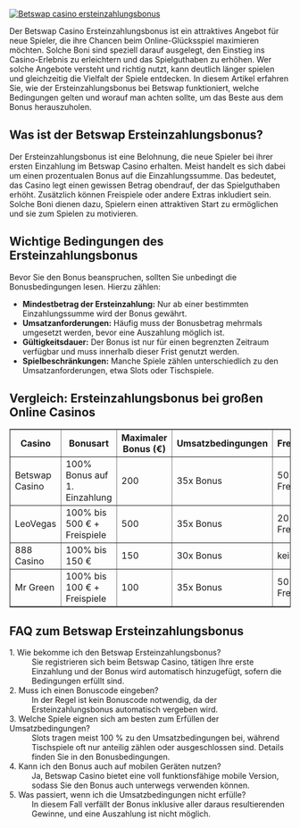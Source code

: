 [![Betswap casino ersteinzahlungsbonus](https://123-caf.pages.dev/gitsignup.png)](https://vrmoo.ru/Bt82HjjY)

<div>   <p>Der Betswap Casino Ersteinzahlungsbonus ist ein attraktives Angebot für neue Spieler, die ihre Chancen beim Online-Glücksspiel maximieren möchten. Solche Boni sind speziell darauf ausgelegt, den Einstieg ins Casino-Erlebnis zu erleichtern und das Spielguthaben zu erhöhen. Wer solche Angebote versteht und richtig nutzt, kann deutlich länger spielen und gleichzeitig die Vielfalt der Spiele entdecken. In diesem Artikel erfahren Sie, wie der Ersteinzahlungsbonus bei Betswap funktioniert, welche Bedingungen gelten und worauf man achten sollte, um das Beste aus dem Bonus herauszuholen.</p>  <h2>Was ist der Betswap Ersteinzahlungsbonus?</h2>   <p>Der Ersteinzahlungsbonus ist eine Belohnung, die neue Spieler bei ihrer ersten Einzahlung im Betswap Casino erhalten. Meist handelt es sich dabei um einen prozentualen Bonus auf die Einzahlungssumme. Das bedeutet, das Casino legt einen gewissen Betrag obendrauf, der das Spielguthaben erhöht. Zusätzlich können Freispiele oder andere Extras inkludiert sein. Solche Boni dienen dazu, Spielern einen attraktiven Start zu ermöglichen und sie zum Spielen zu motivieren.</p>  <h2>Wichtige Bedingungen des Ersteinzahlungsbonus</h2>   <p>Bevor Sie den Bonus beanspruchen, sollten Sie unbedingt die Bonusbedingungen lesen. Hierzu zählen:</p> <ul> <li><strong>Mindestbetrag der Ersteinzahlung:</strong> Nur ab einer bestimmten Einzahlungssumme wird der Bonus gewährt.</li> <li><strong>Umsatzanforderungen:</strong> Häufig muss der Bonusbetrag mehrmals umgesetzt werden, bevor eine Auszahlung möglich ist.</li> <li><strong>Gültigkeitsdauer:</strong> Der Bonus ist nur für einen begrenzten Zeitraum verfügbar und muss innerhalb dieser Frist genutzt werden.</li> <li><strong>Spielbeschränkungen:</strong> Manche Spiele zählen unterschiedlich zu den Umsatzanforderungen, etwa Slots oder Tischspiele.</li> </ul>  <h2>Vergleich: Ersteinzahlungsbonus bei großen Online Casinos</h2>   <table border="1" cellpadding="5" cellspacing="0">     <thead>       <tr>         <th>Casino</th>         <th>Bonusart</th>         <th>Maximaler Bonus (€)</th>         <th>Umsatzbedingungen</th>         <th>Freispiele</th>       </tr>     </thead>     <tbody>       <tr>         <td>Betswap Casino</td>         <td>100% Bonus auf 1. Einzahlung</td>         <td>200</td>         <td>35x Bonus</td>         <td>50 Freispiele</td>       </tr>       <tr>         <td>LeoVegas</td>         <td>100% bis 500 € + Freispiele</td>         <td>500</td>         <td>35x Bonus</td>         <td>20 Freispiele</td>       </tr>       <tr>         <td>888 Casino</td>         <td>100% bis 150 €</td>         <td>150</td>         <td>30x Bonus</td>         <td>keine</td>       </tr>       <tr>         <td>Mr Green</td>         <td>100% bis 100 € + Freispiele</td>         <td>100</td>         <td>35x Bonus</td>         <td>50 Freispiele</td>       </tr>     </tbody>   </table>  <h2>FAQ zum Betswap Ersteinzahlungsbonus</h2>   <dl>     <dt>1. Wie bekomme ich den Betswap Ersteinzahlungsbonus?</dt>     <dd>Sie registrieren sich beim Betswap Casino, tätigen Ihre erste Einzahlung und der Bonus wird automatisch hinzugefügt, sofern die Bedingungen erfüllt sind.</dd>        <dt>2. Muss ich einen Bonuscode eingeben?</dt>     <dd>In der Regel ist kein Bonuscode notwendig, da der Ersteinzahlungsbonus automatisch vergeben wird.</dd>        <dt>3. Welche Spiele eignen sich am besten zum Erfüllen der Umsatzbedingungen?</dt>     <dd>Slots tragen meist 100 % zu den Umsatzbedingungen bei, während Tischspiele oft nur anteilig zählen oder ausgeschlossen sind. Details finden Sie in den Bonusbedingungen.</dd>        <dt>4. Kann ich den Bonus auch auf mobilen Geräten nutzen?</dt>     <dd>Ja, Betswap Casino bietet eine voll funktionsfähige mobile Version, sodass Sie den Bonus auch unterwegs verwenden können.</dd>        <dt>5. Was passiert, wenn ich die Umsatzbedingungen nicht erfülle?</dt>     <dd>In diesem Fall verfällt der Bonus inklusive aller daraus resultierenden Gewinne, und eine Auszahlung ist nicht möglich.</dd>   </dl>   </div>